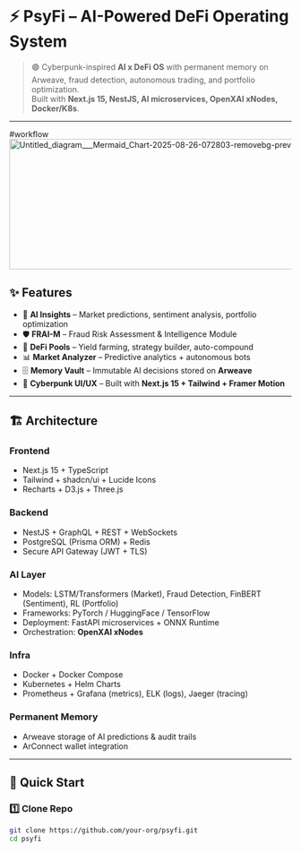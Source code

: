 # ⚡ PsyFi – AI-Powered DeFi Operating System  

> 🟣 Cyberpunk-inspired **AI x DeFi OS** with permanent memory on Arweave, fraud detection, autonomous trading, and portfolio optimization.  
> Built with **Next.js 15, NestJS, AI microservices, OpenXAI xNodes, Docker/K8s**.  

---
#workflow
<img width="1071" height="233" alt="Untitled_diagram___Mermaid_Chart-2025-08-26-072803-removebg-preview" src="https://github.com/user-attachments/assets/64076f55-7abf-445c-80ee-7ca247059890" />



## ✨ Features

- 🔮 **AI Insights** – Market predictions, sentiment analysis, portfolio optimization  
- 🛡️ **FRAI-M** – Fraud Risk Assessment & Intelligence Module  
- 🌊 **DeFi Pools** – Yield farming, strategy builder, auto-compound  
- 📊 **Market Analyzer** – Predictive analytics + autonomous bots  
- 🗄️ **Memory Vault** – Immutable AI decisions stored on **Arweave**  
- 🎨 **Cyberpunk UI/UX** – Built with **Next.js 15 + Tailwind + Framer Motion**  

---

## 🏗️ Architecture

### **Frontend**
- Next.js 15 + TypeScript  
- Tailwind + shadcn/ui + Lucide Icons  
- Recharts + D3.js + Three.js  

### **Backend**
- NestJS + GraphQL + REST + WebSockets  
- PostgreSQL (Prisma ORM) + Redis  
- Secure API Gateway (JWT + TLS)  

### **AI Layer**
- Models: LSTM/Transformers (Market), Fraud Detection, FinBERT (Sentiment), RL (Portfolio)  
- Frameworks: PyTorch / HuggingFace / TensorFlow  
- Deployment: FastAPI microservices + ONNX Runtime  
- Orchestration: **OpenXAI xNodes**  

### **Infra**
- Docker + Docker Compose  
- Kubernetes + Helm Charts  
- Prometheus + Grafana (metrics), ELK (logs), Jaeger (tracing)  

### **Permanent Memory**
- Arweave storage of AI predictions & audit trails  
- ArConnect wallet integration  

---

## 🚀 Quick Start

### 1️⃣ Clone Repo
```bash
git clone https://github.com/your-org/psyfi.git
cd psyfi

